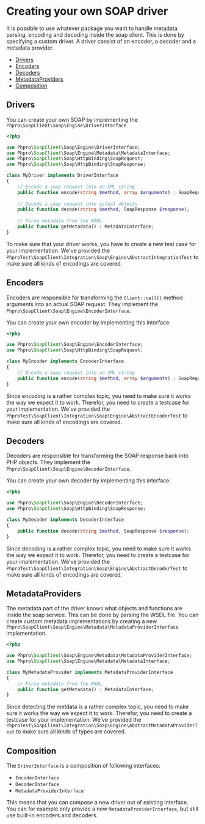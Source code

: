 # Creating your own SOAP driver

It is possible to use whatever package you want to handle metadata parsing, encoding and decoding inside the soap client.
This is done by specifying a custom driver. A driver consist of an encoder, a decoder and a metadata provider.

- [Drivers](#drivers)
- [Encoders](#encoders)
- [Decoders](#decoders)
- [MetadataProviders](#metadataproviders)
- [Composition](#composition)


## Drivers

You can create your own SOAP by implementing the `Phpro\SoapClient\Soap\Engine\DriverInterface`

```php
<?php

use Phpro\SoapClient\Soap\Engine\DriverInterface;
use Phpro\SoapClient\Soap\Engine\Metadata\MetadataInterface;
use Phpro\SoapClient\Soap\HttpBinding\SoapRequest;
use Phpro\SoapClient\Soap\HttpBinding\SoapResponse;

class MyDriver implements DriverInterface
{
    // Encode a soap request into an XML string
    public function encode(string $method, array $arguments) : SoapRequest;
    
    // Decode a soap request into actual objects
    public function decode(string $method, SoapResponse $response);
    
    // Parse metadata from the WSDL
    public function getMetadata() : MetadataInterface;
}
```

To make sure that your driver works, you have to create a new test case for your implementation.
We've provided the `PhproTest\SoapClient\Integration\Soap\Engine\AbstractIntegrationTest` to make sure all kinds of encodings are covered.


## Encoders

Encoders are responsible for transforming the `Client::call()` method arguments into an actual SOAP request. 
They implement the `Phpro\SoapClient\Soap\Engine\EncoderInterface`.

You can create your own encoder by implementing this interface:

```php
<?php

use Phpro\SoapClient\Soap\Engine\EncoderInterface;
use Phpro\SoapClient\Soap\HttpBinding\SoapRequest;

class MyEncoder implements EncoderInterface
{   
    // Encode a soap request into an XML string
    public function encode(string $method, array $arguments) : SoapRequest;
}
```

Since encoding is a rather complex topic, you need to make sure it works the way we expect it to work.
Therefor, you need to create a testcase for your implementation.
We've provided the `PhproTest\SoapClient\Integration\Soap\Engine\AbstractEncoderTest` to make sure all kinds of encodings are covered.


## Decoders

Decoders are responsible for transforming the SOAP response back into PHP objects. 
They implement the `Phpro\SoapClient\Soap\Engine\DecoderInterface`.

You can create your own decoder by implementing this interface:

```php
<?php

use Phpro\SoapClient\Soap\Engine\DecoderInterface;
use Phpro\SoapClient\Soap\HttpBinding\SoapResponse;

class MyDecoder implements DecoderInterface
{
    public function decode(string $method, SoapResponse $response);
}
```

Since decoding is a rather complex topic, you need to make sure it works the way we expect it to work.
Therefor, you need to create a testcase for your implementation.
We've provided the `PhproTest\SoapClient\Integration\Soap\Engine\AbstractDecoderTest` to make sure all kinds of encodings are covered.


## MetadataProviders

The metadata part of the driver knows what objects and functions are inside the soap service. This can be done by parsing the WSDL file.
You can create custom metadata implementations by creating a new `Phpro\SoapClient\Soap\Engine\Metadata\MetadataProviderInterface` implementation.

```php
<?php

use Phpro\SoapClient\Soap\Engine\Metadata\MetadataProviderInterface;
use Phpro\SoapClient\Soap\Engine\Metadata\MetadataInterface;

class MyMetadataProvider implements MetadataProviderInterface
{
    // Parse metadata from the WSDL
    public function getMetadata() : MetadataInterface;
}
```

Since detecting the metdata is a rather complex topic, you need to make sure it works the way we expect it to work.
Therefor, you need to create a testcase for your implementation.
We've provided the `PhproTest\SoapClient\Integration\Soap\Engine\AbstractMetadataProviderTest` to make sure all kinds of types are covered.


## Composition

The `DriverInterface` is a composition of following interfaces:

- `EncoderInterface`
- `DecoderInterface`
- `MetadataProviderInterface`

This means that you can compose a new driver out of existing interface.
You can for example only provide a new `MetadataProviderInterface`, but still use built-in encoders and decoders.
